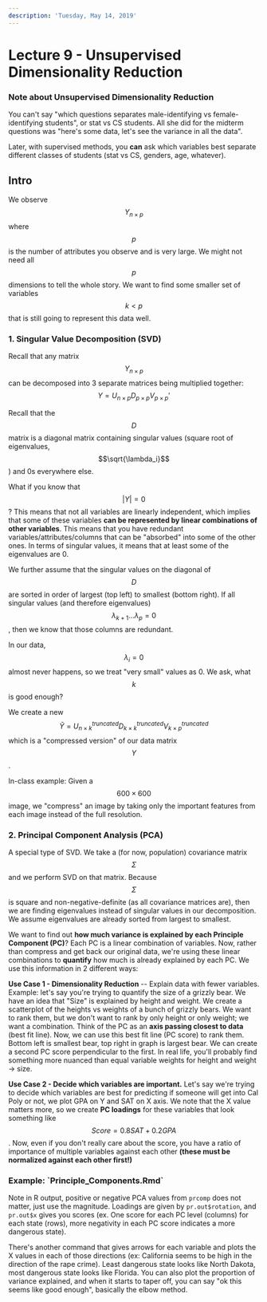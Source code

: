 ```yaml
---
description: 'Tuesday, May 14, 2019'
---
```


# Lecture 9 - Unsupervised Dimensionality Reduction

### Note about Unsupervised Dimensionality Reduction

You can't say "which questions separates male-identifying vs female-identifying students", or stat vs CS students. All she did for the midterm questions was "here's some data, let's see the variance in all the data".

Later, with supervised methods, you **can** ask which variables best separate different classes of students \(stat vs CS, genders, age, whatever\).

## Intro

We observe $$Y_{n \times p}$$ where $$p$$ is the number of attributes you observe and is very large. We might not need all $$p$$ dimensions to tell the whole story. We want to find some smaller set of variables $$k < p$$ that is still going to represent this data well.

### 1. Singular Value Decomposition \(SVD\)

Recall that any matrix $$Y_{n \times p}$$ can be decomposed into 3 separate matrices being multiplied together: $$Y = U_{n \times p}D_{p \times p}V_{p \times p}'$$

Recall that the $$D$$ matrix is a diagonal matrix containing singular values \(square root of eigenvalues, $$\sqrt{\lambda_i}$$\) and 0s everywhere else.

What if you know that $$|Y| = 0$$? This means that not all variables are linearly independent, which implies that some of these variables **can be represented by linear combinations of other variables**. This means that you have redundant variables/attributes/columns that can be "absorbed" into some of the other ones. In terms of singular values, it means that at least some of the eigenvalues are 0.

We further assume that the singular values on the diagonal of $$D$$ are sorted in order of largest \(top left\) to smallest \(bottom right\). If all singular values \(and therefore eigenvalues\) $$\lambda_{k + 1}...\lambda_p = 0$$, then we know that those columns are redundant.

In our data, $$\lambda_i = 0$$ almost never happens, so we treat "very small" values as 0. We ask, what $$k$$ is good enough?

We create a new $$\tilde{Y} = U_{n \times k}^{truncated} D_{k \times k}^{truncated} V_{k \times p}^{truncated}$$ which is a "compressed version" of our data matrix $$Y$$. 

In-class example: Given a $$600 \times 600$$ image, we "compress" an image by taking only the important features from each image instead of the full resolution. 

### 2. Principal Component Analysis \(PCA\)

A special type of SVD. We take a \(for now, population\) covariance matrix $$\Sigma$$ and we perform SVD on that matrix. Because $$\Sigma$$ is square and non-negative-definite \(as all covariance matrices are\), then we are finding eigenvalues instead of singular values in our decomposition. We assume eigenvalues are already sorted from largest to smallest.

We want to find out **how much variance is explained by each Principle Component \(PC\)**? Each PC is a linear combination of variables. Now, rather than compress and get back our original data, we're using these linear combinations to **quantify** how much is already explained by each PC. We use this information in 2 different ways:

**Use Case 1 - Dimensionality Reduction** -- Explain data with fewer variables. Example: let's say you're trying to quantify the size of a grizzly bear. We have an idea that "Size" is explained by height and weight. We create a scatterplot of the heights vs weights of a bunch of grizzly bears. We want to rank them, but we don't want to rank by only height or only weight; we want a combination. Think of the PC as an **axis passing closest to data** \(best fit line\). Now, we can use this best fit line \(PC score\) to rank them. Bottom left is smallest bear, top right in graph is largest bear. We can create a second PC score perpendicular to the first. In real life, you'll probably find something more nuanced than equal variable weights for height and weight -&gt; size.

**Use Case 2 - Decide which variables are important.** Let's say we're trying to decide which variables are best for predicting if someone will get into Cal Poly or not, we plot GPA on Y and SAT on X axis. We note that the X value matters more, so we create **PC loadings** for these variables that look something like $$Score = 0.8SAT + 0.2GPA$$. Now, even if you don't really care about the score, you have a ratio of importance of multiple variables against each other **\(these must be normalized against each other first!\)**

### Example: \`Principle\_Components.Rmd\`

Note in R output, positive or negative PCA values from `prcomp` does not matter, just use the magnitude. Loadings are given by `pr.out$rotation`, and `pr.out$x` gives you scores \(ex. One score for each PC level \(columns\) for each state \(rows\), more negativity in each PC score indicates a more dangerous state\). 

There's another command that gives arrows for each variable and plots the X values in each of those directions \(ex: California seems to be high in the direction of the rape crime\). Least dangerous state looks like North Dakota, most dangerous state looks like Florida. You can also plot the proportion of variance explained, and when it starts to taper off, you can say "ok this seems like good enough", basically the elbow method.



